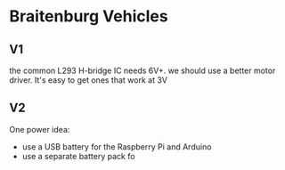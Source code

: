 # Braitenburg Vehicles

## V1

the common L293 H-bridge IC needs 6V+.
we should use a better motor driver.
It's easy to get ones that work at 3V

## V2

One power idea:
- use a USB battery for the Raspberry Pi and Arduino
- use a separate battery pack fo